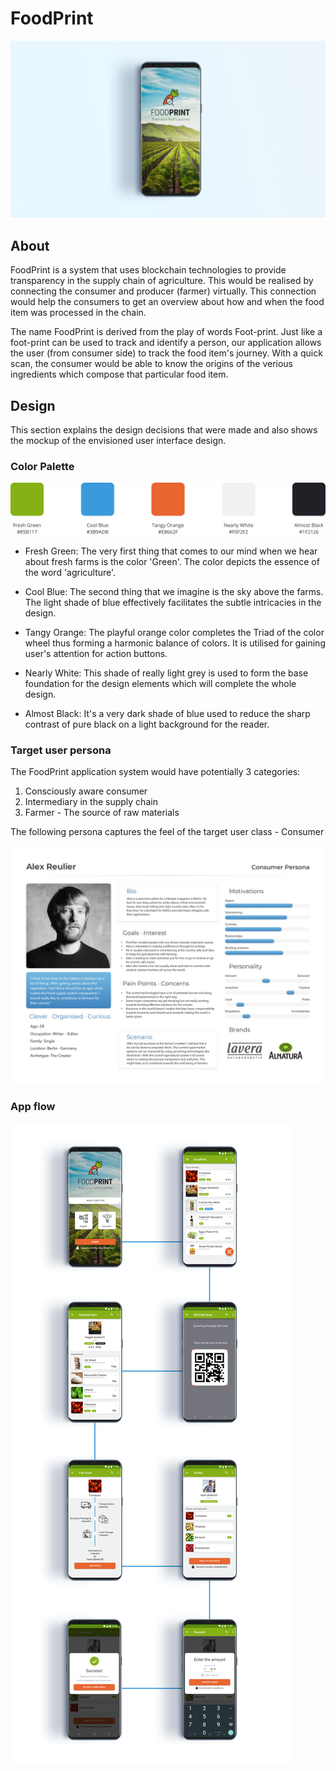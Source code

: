 # FoodPrint

![AppLanding](https://github.com/hKedia/foodprint/blob/master/documentation/landing.png)

## About

FoodPrint is a system that uses blockchain technologies to provide transparency in the supply chain of agriculture. This would be realised by connecting the consumer and producer (farmer) virtually. This connection would help the consumers to get an overview about how and when the food item was processed in the chain. 

The name FoodPrint is derived from the play of words Foot-print. Just like a foot-print can be used to track and identify a person, our application allows the user (from consumer side) to track the food item's journey. With a quick scan, the consumer would be able to know the origins of the verious ingredients which compose that particular food item.

## Design

This section explains the design decisions that were made and also shows the mockup of the envisioned user interface design.

### Color Palette

![ColorPalette](https://github.com/hKedia/foodprint/blob/master/documentation/palette.png)

* Fresh Green: The very first thing that comes to our mind when we hear about fresh farms is the color 'Green'. The color depicts the essence of the word 'agriculture'.

* Cool Blue: The second thing that we imagine is the sky above the farms. The light shade of blue effectively facilitates the subtle intricacies in the design.

* Tangy Orange: The playful orange color completes the Triad of the color wheel thus forming a harmonic balance of colors. It is utilised for gaining user's attention for action buttons.

* Nearly White: This shade of really light grey is used to form the base foundation for the design elements which will complete the whole design.

* Almost Black: It's a very dark shade of blue used to reduce the sharp contrast of pure black on a light background for the reader.

### Target user persona

The FoodPrint application system would have potentially 3 categories:
1. Consciously aware consumer
2. Intermediary in the supply chain
3. Farmer - The source of raw materials

The following persona captures the feel of the target user class - Consumer

![UserPersona](https://github.com/hKedia/foodprint/blob/master/documentation/persona.png)

### App flow

![AppFlow](https://github.com/hKedia/foodprint/blob/master/documentation/appflow.png)

